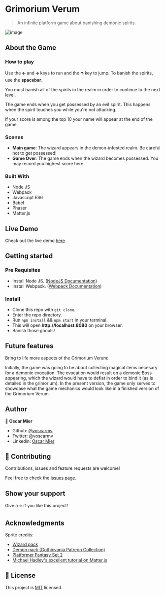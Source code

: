 # Grimorium Verum
> An infinite platform game about banishing demonic spirits.

![image](https://user-images.githubusercontent.com/2739245/92928704-19051a00-f405-11ea-8322-49c5a103a514.png)

## About the Game

### How to play
Use the 🡰 and 🡲 keys to run and the 🡱 key to jump. To banish the spirits, use the **spacebar**.

You must banish all of the spirits in the realm in order to continue to the next level.

The game ends when you get possessed by an evil spirit. This happens when the spirit touches you while you're not attacking.

If your score is among the top 10 your name will appear at the end of the game.

### Scenes
- **Main game**: The wizard appears in the demon-infested realm. Be careful not to get possessed!
- **Game Over**: The game ends when the wizard becomes possessed. You may record you highest score here.

### Built With

- Node JS
- Webpack
- Javascript ES6
- Babel
- Phaser
- Matter.js

## Live Demo

Check out the live demo [here](https://grimoriumverum.netlify.app/)

## Getting started

### Pre Requisites

- Install Node JS. ([NodeJS Documentation](https://nodejs.org/en/docs/)) 
- Install Webpack. ([Webpack Documentation](https://webpack.js.org/guides/installation/))

### Install

- Clone this repo with `git clone`.
- Enter the repo directory.
- Run `npm install` && `npm start` in your terminal.
- This will open **http://localhost:8080** on your browser.
- Banish those ghouls!

## Future features
Bring to life more aspects of the Grimorium Verum:

Initially, the game was going to be about collecting magical items necesary for a demonic evocation. The evocation would result on a demonic Boss appearing, which the wizard would have to defiat in order to bind it (as is detailed in the grimorium). In the present version, the game only serves to showcase what the game mechanics would look like in a finished version of the Grimorium Verum.

## Author

👤 **Oscar Mier**
- Github: [@voscarmv](https://github.com/voscarmv)
- Twitter: [@voscarmv](https://twitter.com/voscarmv)
- Linkedin: [Oscar Mier](https://www.linkedin.com/in/oscar-mier-072984196/) 


## 🤝 Contributing

Contributions, issues and feature requests are welcome!

Feel free to check the [issues page](../../issues/).


## Show your support

Give a ⭐️ if you like this project!


## Acknowledgments

Sprite credits:
- [Wizard pack](https://luizmelo.itch.io/wizard-pack)
- [Demon pack (Gothicvania Patreon Collection)](https://ansimuz.itch.io/gothicvania-patreon-collection)
- [Platformer Fantasy Set 2](https://szadiart.itch.io/platformer-fantasy-set2)
- [Michael Hadley's excellent tutorial on Matter.js](https://itnext.io/modular-game-worlds-in-phaser-3-tilemaps-5-matter-physics-platformer-d14d1f614557)

## 📝 License

This project is [MIT](./LICENSE) licensed.
